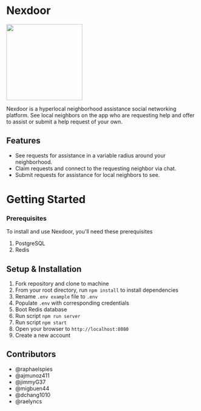 

# Nexdoor 
<a href="https://github.com/jeremysylee/NexDoor"> <img src="https://user-images.githubusercontent.com/74673975/131412411-a4a65e3e-4ec9-4549-b994-0ab56e157f0d.png" width="200" /> </a> <div />

Nexdoor is a hyperlocal neighborhood assistance social networking platform. See local neighbors on the app who are requesting help and offer to assist or submit a help request of your own. 

## Features
* See requests for assistance in a variable radius around your neighborhood.
* Claim requests and connect to the requesting neighbor via chat. 
* Submit requests for assistance for local neighbors to see.

# Getting Started

### Prerequisites
To install and use Nexdoor, you'll need these prerequisites
1. PostgreSQL
2. Redis

## Setup & Installation
1. Fork repository and clone to machine
2. From your root directory, run `npm install` to install dependencies
3. Rename `.env example` file to `.env`
4. Populate `.env` with corresponding credentials
5. Boot Redis database
7. Run script `npm run server`
8. Run script `npm start`
9. Open your browser to `http://localhost:8080`
10. Create a new account

## Contributors
* @raphaelspies
* @ajmunoz411
* @jimmyG37
* @migbuen44
* @dchang1010
* @raelyncs


